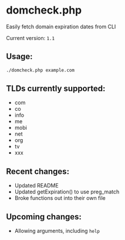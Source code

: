 # domcheck.php

Easily fetch domain expiration dates from CLI

Current version: `1.1`

## Usage:

```bash
./domcheck.php example.com
```

## TLDs currently supported:
* com
* co
* info
* me
* mobi
* net
* org
* tv
* xxx

## Recent changes:
* Updated README
* Updated getExpiration() to use preg_match
* Broke functions out into their own file

## Upcoming changes:
* Allowing arguments, including `help`
